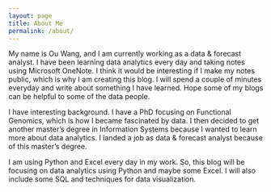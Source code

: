 ```yaml
---
layout: page
title: About Me
permalink: /about/
---
```


My name is Ou Wang, and I am currently working as a data & forecast analyst. I have been learning data analytics every day and taking notes using Microsoft OneNote. I think it would be interesting if I make my notes public, which is why I am creating this blog. I will spend a couple of minutes everyday and write about something I have learned. Hope some of my blogs can be helpful to some of the data people.

I have interesting background. I have a PhD focusing on Functional Genomics, which is how I became fascinated by data. I then decided to get another master’s degree in Information Systems because I wanted to learn more about data analytics. I landed a job as data & forecast analyst because of this master’s degree.

I am using Python and Excel every day in my work. So, this blog will be focusing on data analytics using Python and maybe some Excel. I will also include some SQL and techniques for data visualization.